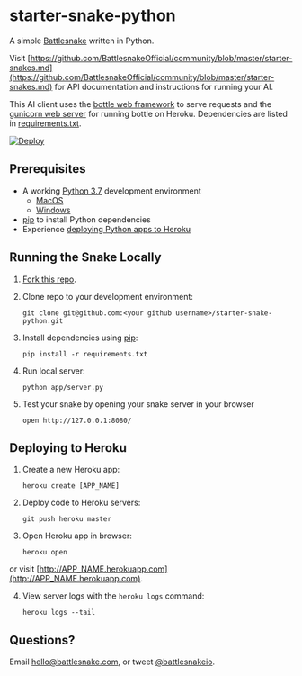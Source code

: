 # starter-snake-python

A simple [Battlesnake](http://play.battlesnake.com) written in Python.

Visit [https://github.com/BattlesnakeOfficial/community/blob/master/starter-snakes.md](https://github.com/BattlesnakeOfficial/community/blob/master/starter-snakes.md) for API documentation and instructions for running your AI.

This AI client uses the [bottle web framework](http://bottlepy.org/docs/dev/index.html) to serve requests and the [gunicorn web server](http://gunicorn.org/) for running bottle on Heroku. Dependencies are listed in [requirements.txt](requirements.txt).

[![Deploy](https://www.herokucdn.com/deploy/button.png)](https://heroku.com/deploy)

## Prerequisites

- A working [Python 3.7](https://www.python.org/downloads/) development environment
  - [MacOS](http://hackercodex.com/guide/python-development-environment-on-mac-osx/)
  - [Windows](https://docs.battlesnake.com/tutorials/python)
- [pip](https://pip.pypa.io/en/latest/installing.html) to install Python dependencies
- Experience [deploying Python apps to Heroku](https://devcenter.heroku.com/articles/getting-started-with-python#introduction)

## Running the Snake Locally

1. [Fork this repo](https://github.com/BattlesnakeOfficial/starter-snake-python/fork).

2. Clone repo to your development environment:

    ```shell
    git clone git@github.com:<your github username>/starter-snake-python.git
    ```

3. Install dependencies using [pip](https://pip.pypa.io/en/latest/installing.html):

    ```shell
    pip install -r requirements.txt
    ```

4. Run local server:

    ```shell
    python app/server.py
    ```

5. Test your snake by opening your snake server in your browser

    ```shell
    open http://127.0.0.1:8080/
    ```

## Deploying to Heroku

1. Create a new Heroku app:

    ```shell
    heroku create [APP_NAME]
    ```

2. Deploy code to Heroku servers:

    ```shell
    git push heroku master
    ```

3. Open Heroku app in browser:

    ```shell
    heroku open
    ```

or visit [http://APP_NAME.herokuapp.com](http://APP_NAME.herokuapp.com).

4. View server logs with the `heroku logs` command:

    ```shell
    heroku logs --tail
    ```

## Questions?

Email [hello@battlesnake.com](mailto:hello@battlesnake.com), or tweet [@battlesnakeio](http://twitter.com/battlesnakeio).
